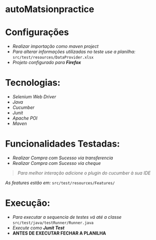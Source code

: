 # autoMatsionpractice
# Configurações
 - _Realizar importação como maven project_
 - _Para alterar informações utilizadas no teste use a planilha:_
`src/test/resources/DataProvider.xlsx`
 - _Projeto configurado para **Firefox**_
# Tecnologias:
  - _Selenium Web Driver_
  - _Java_
  - _Cucumber_
  - _Junit_
  - _Apache POI_
  - _Maven_
# Funcionalidades Testadas:
  - _Realizar Compra com Sucesso via transferencia_
  - _Realizar Compra com Sucesso via cheque_

>_Para melhor interação adicione o plugin do cucumber à sua IDE_

_As features estão em:_ `src/test/resources/Features/`
# Execução:
 - _Para executar a sequencia de testes vá até a classe_
`src/test/java/testRunner/Runner.java`
 - _Execute como **Junit Test**_
 - **ANTES DE EXECUTAR FECHAR A PLANILHA**
